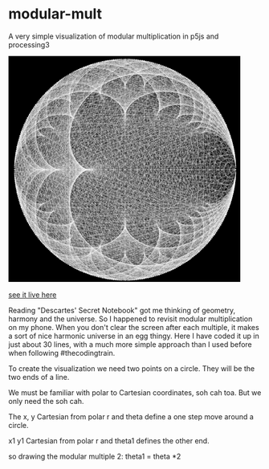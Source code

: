 # modular-mult
A very simple visualization of modular multiplication in p5js and processing3

![modmult1.png](modmult1.png)

[see it live here](https://editor.p5js.org/greggelong/full/Ma17Y0ztn)

Reading "Descartes' Secret Notebook" got me thinking of geometry, harmony and the universe. So I happened to revisit modular multiplication on my phone. When you don't clear the screen after each multiple, it makes a sort of nice harmonic universe in an egg thingy. Here I have coded it up in just about 30 lines, with a much more simple approach than I used before when following #thecodingtrain.

To create the visualization we need two points on a circle.  They will be the two ends of a line.

We must be familiar with polar to Cartesian coordinates, soh cah toa.  But we only need the soh cah.  

The x, y Cartesian from polar r and theta define a one step move around a circle.

x1 y1 Cartesian from polar r and theta1 defines the other end. 

so drawing the modular multiple 2: theta1 = theta *2 
